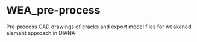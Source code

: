 # WEA_pre-process
Pre-process CAD drawings of cracks and export model files for weakened element approach in DIANA
